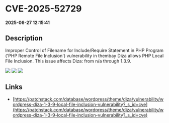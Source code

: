# CVE-2025-52729

**2025-06-27 12:15:41**

## Description
Improper Control of Filename for Include/Require Statement in PHP Program ('PHP Remote File Inclusion') vulnerability in thembay Diza allows PHP Local File Inclusion. This issue affects Diza: from n/a through 1.3.9.

![](https://img.shields.io/static/v1?label=Score&message=8.1&color=red)
![](https://img.shields.io/static/v1?label=Severity&message=HIGH&color=red)
![](https://img.shields.io/static/v1?label=CWE&message=RFI&color=green)

## Links
- [https://patchstack.com/database/wordpress/theme/diza/vulnerability/wordpress-diza-1-3-9-local-file-inclusion-vulnerability?_s_id=cve](https://patchstack.com/database/wordpress/theme/diza/vulnerability/wordpress-diza-1-3-9-local-file-inclusion-vulnerability?_s_id=cve)
